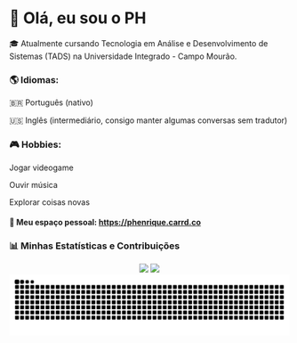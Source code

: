 # 👋 Olá, eu sou o PH

🎓 Atualmente cursando Tecnologia em Análise e Desenvolvimento de Sistemas (TADS) na Universidade Integrado - Campo Mourão.

### 🌎 Idiomas:

🇧🇷 Português (nativo)

🇺🇸 Inglês (intermediário, consigo manter algumas conversas sem tradutor)

### 🎮 Hobbies:

Jogar videogame

Ouvir música

Explorar coisas novas

#### 🔗 Meu espaço pessoal: https://phenrique.carrd.co

### 📊 Minhas Estatísticas e Contribuições

<div align="center">
  <img height="180em" src="https://github-readme-stats.vercel.app/api?username=PHFogo&show_icons=true&theme=dracula&include_all_commits=true&count_private=true"/>
  <img height="180em" src="https://github-readme-stats.vercel.app/api/top-langs/?username=PHFogo&layout=compact&langs_count=6&theme=dracula"/>
</div>

<div align="center">
  <picture>
    <source media="(prefers-color-scheme: dark)" srcset="https://raw.githubusercontent.com/PHFogo/JoaoAN2/output/joaoan2-github-contribution-dark.svg" />
    <source media="(prefers-color-scheme: light)" srcset="https://raw.githubusercontent.com/PHFogo/JoaoAN2/output/joaoan2-github-contribution.svg" />
  </picture>
</div>

<img src="https://raw.githubusercontent.com/PHFogo/PHFogo/output/snake.svg" alt="Snake animation" />

